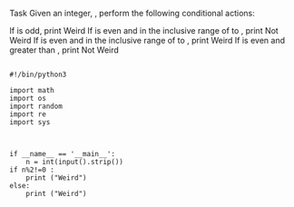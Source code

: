 Task
Given an integer, , perform the following conditional actions:

If  is odd, print Weird
If  is even and in the inclusive range of  to , print Not Weird
If  is even and in the inclusive range of  to , print Weird
If  is even and greater than , print Not Weird


```

#!/bin/python3

import math
import os
import random
import re
import sys



if __name__ == '__main__':
    n = int(input().strip())
if n%2!=0 :
    print ("Weird")
else:
    print ("Weird")


```
